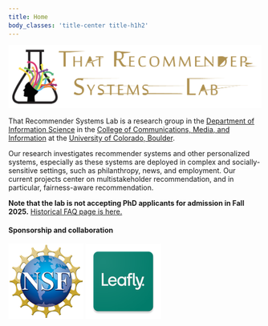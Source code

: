 ```yaml
---
title: Home
body_classes: 'title-center title-h1h2'
---
```


![That Recommender Systems Lab](img/trsl-header.png)

That Recommender Systems Lab is a research group in the [Department of Information Science](https://www.colorado.edu/cmci/infoscience) in the [College of Communications, Media, and Information](https://www.colorado.edu/cmci/) at the [University of Colorado, Boulder](https://www.colorado.edu/). 

Our research investigates recommender systems and other personalized systems, especially as these systems are deployed in complex and socially-sensitive settings, such as philanthropy, news, and employment. Our current projects center on multistakeholder recommendation, and in particular, fairness-aware recommendation.  

**Note that the lab is not accepting PhD applicants for admission in Fall 2025.** [Historical FAQ page is here.](http://www.that-recsys-lab.net/home/people/burke/phq-faq)

#### Sponsorship and collaboration

[![NSF-logo|150x150](img/NSF_Logo.png)](http://nsf.gov)
[![Leafly-logo](img/leafly_logo.png)](https://www.leafly.com/strains/lists)
